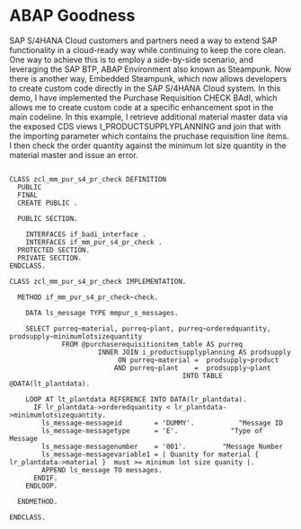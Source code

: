 # ABAP Goodness

SAP S/4HANA Cloud customers and partners need a way to extend SAP functionality in a cloud-ready way while continuing to keep the core clean.  One way to achieve this is to employ a side-by-side scenario, and leveraging the SAP BTP, ABAP Environment also known as Steampunk. Now there is another way, Embedded Steampunk, which now allows developers to create custom code directly in the SAP S/4HANA Cloud system.  In this demo, I have implemented the Purchase Requisition CHECK BAdI, which allows me to create custom code at a specific enhancement spot in the main codeline. In this example, I retrieve additional material master data via the exposed CDS views I_PRODUCTSUPPLYPLANNING and join that with the importing parameter which contains the pruchase requisition line items.  I then check the order quantity against the minimum lot size quantity in the material master and issue an error.

```abap
    
CLASS zcl_mm_pur_s4_pr_check DEFINITION
  PUBLIC
  FINAL
  CREATE PUBLIC .

  PUBLIC SECTION.

    INTERFACES if_badi_interface .
    INTERFACES if_mm_pur_s4_pr_check .
  PROTECTED SECTION.
  PRIVATE SECTION.
ENDCLASS.

CLASS zcl_mm_pur_s4_pr_check IMPLEMENTATION.

  METHOD if_mm_pur_s4_pr_check~check.    
    
    DATA ls_message TYPE mmpur_s_messages.

    SELECT purreq~material, purreq~plant, purreq~orderedquantity, prodsupply~minimumlotsizequantity
             FROM @purchaserequisitionitem_table AS purreq
                      INNER JOIN i_productsupplyplanning AS prodsupply
                           ON purreq~material =  prodsupply~product
                          AND purreq~plant    =  prodsupply~plant
                                           INTO TABLE @DATA(lt_plantdata).

    LOOP AT lt_plantdata REFERENCE INTO DATA(lr_plantdata).
      IF lr_plantdata->orderedquantity < lr_plantdata->minimumlotsizequantity.
        ls_message-messageid        = 'DUMMY'.           "Message ID
        ls_message-messagetype      = 'E'.             "Type of Message
        ls_message-messagenumber    = '001'.         "Message Number
        ls_message-messagevariable1 = | Quanity for material { lr_plantdata->material }  must >= minimum lot size quanity |.
        APPEND ls_message TO messages.
      ENDIF.
    ENDLOOP.

  ENDMETHOD.

ENDCLASS.

```

